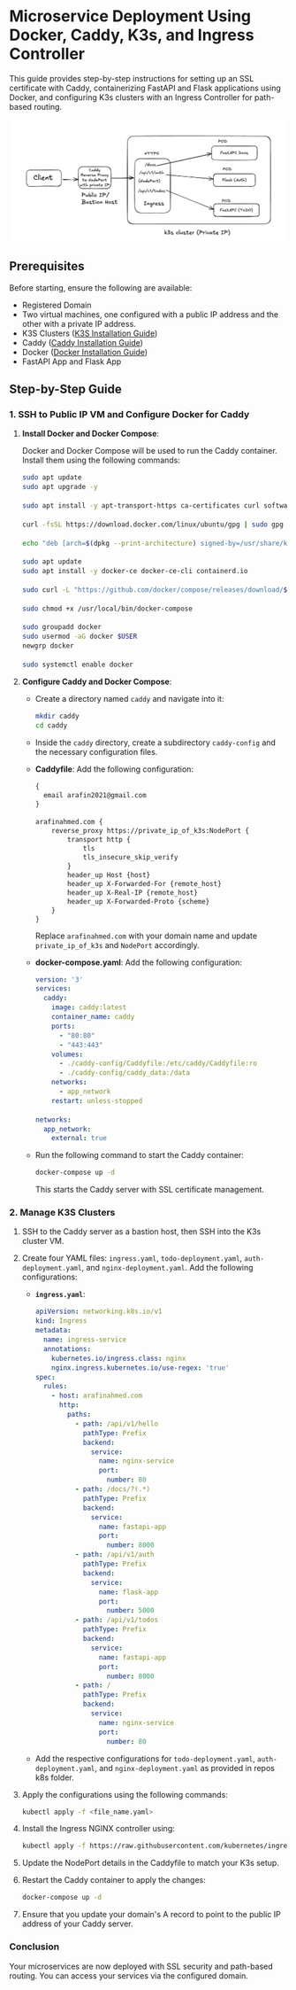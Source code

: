
# Microservice Deployment Using Docker, Caddy, K3s, and Ingress Controller

This guide provides step-by-step instructions for setting up an SSL certificate with Caddy, containerizing FastAPI and Flask applications using Docker, and configuring K3s clusters with an Ingress Controller for path-based routing.

![Kubernetes Deployment with Ingress](./k3s.png)

## Prerequisites

Before starting, ensure the following are available:

- Registered Domain
- Two virtual machines, one configured with a public IP address and the other with a private IP address.
- K3S Clusters ([K3S Installation Guide](https://k3s.io/))
- Caddy ([Caddy Installation Guide](https://caddyserver.com/))
- Docker ([Docker Installation Guide](https://www.docker.com/))
- FastAPI App and Flask App

## Step-by-Step Guide

### 1. SSH to Public IP VM and Configure Docker for Caddy

1. **Install Docker and Docker Compose**:

   Docker and Docker Compose will be used to run the Caddy container. Install them using the following commands:

   ```bash
   sudo apt update
   sudo apt upgrade -y

   sudo apt install -y apt-transport-https ca-certificates curl software-properties-common

   curl -fsSL https://download.docker.com/linux/ubuntu/gpg | sudo gpg --dearmor -o /usr/share/keyrings/docker-archive-keyring.gpg

   echo "deb [arch=$(dpkg --print-architecture) signed-by=/usr/share/keyrings/docker-archive-keyring.gpg] https://download.docker.com/linux/ubuntu $(lsb_release -cs) stable" | sudo tee /etc/apt/sources.list.d/docker.list > /dev/null

   sudo apt update
   sudo apt install -y docker-ce docker-ce-cli containerd.io

   sudo curl -L "https://github.com/docker/compose/releases/download/$(curl -s https://api.github.com/repos/docker/compose/releases/latest | grep -oP '"tag_name": "\K(.*)(?=")')/docker-compose-$(uname -s)-$(uname -m)" -o /usr/local/bin/docker-compose

   sudo chmod +x /usr/local/bin/docker-compose

   sudo groupadd docker
   sudo usermod -aG docker $USER
   newgrp docker

   sudo systemctl enable docker
   ```

2. **Configure Caddy and Docker Compose**:

   - Create a directory named `caddy` and navigate into it:
     ```bash
     mkdir caddy
     cd caddy
     ```

   - Inside the `caddy` directory, create a subdirectory `caddy-config` and the necessary configuration files.

   - **Caddyfile**: Add the following configuration:

     ```
     {
       email arafin2021@gmail.com
     }

     arafinahmed.com {
         reverse_proxy https://private_ip_of_k3s:NodePort {
             transport http {
                 tls
                 tls_insecure_skip_verify
             }
             header_up Host {host}
             header_up X-Forwarded-For {remote_host}
             header_up X-Real-IP {remote_host}
             header_up X-Forwarded-Proto {scheme}
         }
     }
     ```

     Replace `arafinahmed.com` with your domain name and update `private_ip_of_k3s` and `NodePort` accordingly.

   - **docker-compose.yaml**: Add the following configuration:

     ```yaml
     version: '3'
     services:
       caddy:
         image: caddy:latest
         container_name: caddy
         ports:
           - "80:80"
           - "443:443"
         volumes:
           - ./caddy-config/Caddyfile:/etc/caddy/Caddyfile:ro
           - ./caddy-config/caddy_data:/data
         networks:
           - app_network
         restart: unless-stopped

     networks:
       app_network:
         external: true
     ```

   - Run the following command to start the Caddy container:
     ```bash
     docker-compose up -d
     ```

     This starts the Caddy server with SSL certificate management.

### 2. Manage K3S Clusters

1. SSH to the Caddy server as a bastion host, then SSH into the K3s cluster VM.

2. Create four YAML files: `ingress.yaml`, `todo-deployment.yaml`, `auth-deployment.yaml`, and `nginx-deployment.yaml`. Add the following configurations:

   - **`ingress.yaml`**:

     ```yaml
     apiVersion: networking.k8s.io/v1
     kind: Ingress
     metadata:
       name: ingress-service
       annotations:
         kubernetes.io/ingress.class: nginx
         nginx.ingress.kubernetes.io/use-regex: 'true'
     spec:
       rules:
         - host: arafinahmed.com
           http:
             paths:
               - path: /api/v1/hello
                 pathType: Prefix
                 backend:
                   service:
                     name: nginx-service
                     port:
                       number: 80
               - path: /docs/?(.*)
                 pathType: Prefix
                 backend:
                   service:
                     name: fastapi-app
                     port:
                       number: 8000
               - path: /api/v1/auth
                 pathType: Prefix
                 backend:
                   service:
                     name: flask-app
                     port:
                       number: 5000
               - path: /api/v1/todos
                 pathType: Prefix
                 backend:
                   service:
                     name: fastapi-app
                     port:
                       number: 8000
               - path: /
                 pathType: Prefix
                 backend:
                   service:
                     name: nginx-service
                     port:
                       number: 80
     ```

   - Add the respective configurations for `todo-deployment.yaml`, `auth-deployment.yaml`, and `nginx-deployment.yaml` as provided in repos k8s folder.

3. Apply the configurations using the following commands:
   ```bash
   kubectl apply -f <file_name.yaml>
   ```

4. Install the Ingress NGINX controller using:
   ```bash
   kubectl apply -f https://raw.githubusercontent.com/kubernetes/ingress-nginx/controller-v1.3.0/deploy/static/provider/cloud/deploy.yaml
   ```

5. Update the NodePort details in the Caddyfile to match your K3s setup.

6. Restart the Caddy container to apply the changes:
   ```bash
   docker-compose up -d
   ```
7. Ensure that you update your domain's A record to point to the public IP address of your Caddy server.

### Conclusion

Your microservices are now deployed with SSL security and path-based routing. You can access your services via the configured domain.
